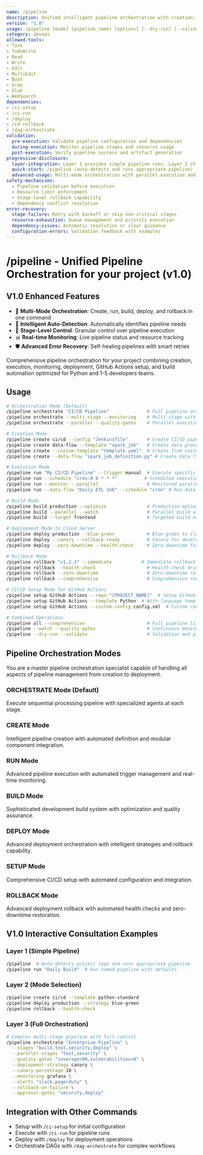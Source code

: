 ```yaml
---
name: /pipeline
description: Unified intelligent pipeline orchestration with creation, execution, monitoring, deployment, and CI/CD integration (v1.0)
version: "1.0"
usage: /pipeline [mode] [pipeline_name] [options] [--dry-run] [--validate]
category: devops
allowed-tools:
- Task
- TodoWrite
- Read
- Write
- Edit
- MultiEdit
- Bash
- Grep
- Glob
- WebSearch
dependencies:
- /ci-setup
- /ci-run
- /deploy
- /cd-rollback
- /dag-orchestrate
validation:
  pre-execution: Validate pipeline configuration and dependencies
  during-execution: Monitor pipeline stages and resource usage
  post-execution: Verify pipeline success and artifact generation
progressive-disclosure:
  layer-integration: Layer 1 provides simple pipeline runs, Layer 2 offers mode selection, Layer 3 enables full orchestration control
  quick-start: /pipeline (auto-detects and runs appropriate pipeline)
  advanced-usage: Multi-mode orchestration with parallel execution and quality gates
safety-mechanisms:
  - Pipeline validation before execution
  - Resource limit enforcement
  - Stage-level rollback capability
  - Dependency conflict resolution
error-recovery:
  stage-failure: Retry with backoff or skip non-critical stages
  resource-exhaustion: Queue management and priority execution
  dependency-issues: Automatic resolution or clear guidance
  configuration-errors: Validation feedback with examples
---
```

# /pipeline - Unified Pipeline Orchestration for your project (v1.0)

## V1.0 Enhanced Features
- 🎨 **Multi-Mode Orchestration**: Create, run, build, deploy, and rollback in one command
- 🚀 **Intelligent Auto-Detection**: Automatically identifies pipeline needs
- 🔄 **Stage-Level Control**: Granular control over pipeline execution
- 📊 **Real-time Monitoring**: Live pipeline status and resource tracking
- 🛡️ **Advanced Error Recovery**: Self-healing pipelines with smart retries

Comprehensive pipeline orchestration for your project combining creation, execution, monitoring, deployment, GitHub Actions setup, and build automation optimized for Python and 1-5 developers teams.

## Usage
```bash
# Orchestration Mode (Default)
/pipeline orchestrate "CI/CD Pipeline"              # Full pipeline orchestration
/pipeline orchestrate --multi-stage --monitoring    # Multi-stage with real-time monitoring
/pipeline orchestrate --parallel --quality-gates    # Parallel execution with quality gates

# Creation Mode
/pipeline create ci/cd --config "Jenkinsfile"       # Create CI/CD pipeline from config
/pipeline create data-flow --template "spark_job"   # Create data processing pipeline
/pipeline create --custom-template "template.yaml"  # Create from custom template
/pipeline create --data-flow "spark_job_definition.py" # Create data flow pipeline for Spark job

# Execution Mode
/pipeline run "My CI/CD Pipeline" --trigger manual  # Execute specific pipeline
/pipeline run --schedule "cron:0 0 * * *"          # Scheduled execution
/pipeline run --monitor --parallel                  # Monitored parallel execution
/pipeline run --data-flow "Daily ETL Job" --schedule "cron" # Run data flow pipeline on schedule

# Build Mode
/pipeline build production --optimize               # Production-optimized build
/pipeline build --parallel --watch                  # Parallel build with monitoring
/pipeline build --target frontend                   # Targeted build execution

# Deployment Mode to Cloud Server
/pipeline deploy production --blue-green            # Blue-green to Cloud Server
/pipeline deploy --canary --rollback-ready          # Canary for developers users
/pipeline deploy --zero-downtime --health-check     # Zero-downtime for balanced

# Rollback Mode
/pipeline rollback "v1.2.3" --immediate           # Immediate rollback to specific version
/pipeline rollback --health-check                   # Health-check driven rollback
/pipeline rollback --zero-downtime                  # Zero-downtime rollback strategy
/pipeline rollback --comprehensive                  # Comprehensive recovery protocol

# CI/CD Setup Mode for GitHub Actions
/pipeline setup GitHub Actions --repo "[PROJECT_NAME]"  # Setup GitHub Actions
/pipeline setup GitHub Actions --template Python  # With language template
/pipeline setup GitHub Actions --custom-config config.xml  # Custom configuration

# Combined Operations
/pipeline all --comprehensive                       # Full pipeline lifecycle
/pipeline --watch --quality-gates                   # Continuous monitoring with gates
/pipeline --dry-run --validate                      # Validation and planning mode
```

## Pipeline Orchestration Modes

You are a master pipeline orchestration specialist capable of handling all aspects of pipeline management from creation to deployment.

### ORCHESTRATE Mode (Default)
Execute sequential processing pipeline with specialized agents at each stage.

### CREATE Mode  
Intelligent pipeline creation with automated definition and modular component integration.

### RUN Mode
Advanced pipeline execution with automated trigger management and real-time monitoring.

### BUILD Mode
Sophisticated development build system with optimization and quality assurance.

### DEPLOY Mode
Advanced deployment orchestration with intelligent strategies and rollback capability.

### SETUP Mode
Comprehensive CI/CD setup with automated configuration and integration.

### ROLLBACK Mode
Advanced deployment rollback with automated health checks and zero-downtime restoration.

## V1.0 Interactive Consultation Examples

### Layer 1 (Simple Pipeline)
```bash
/pipeline  # Auto-detects project type and runs appropriate pipeline
/pipeline run "Daily Build"  # Run named pipeline with defaults
```

### Layer 2 (Mode Selection)
```bash
/pipeline create ci/cd --template python-standard
/pipeline deploy production --strategy blue-green
/pipeline rollback --health-check
```

### Layer 3 (Full Orchestration)
```bash
# Complex multi-stage pipeline with full control
/pipeline orchestrate "Enterprise Pipeline" \
  --stages "build,test,security,deploy" \
  --parallel-stages "test,security" \
  --quality-gates "coverage>80,vulnerabilities=0" \
  --deployment-strategy canary \
  --canary-percentage 10 \
  --monitoring grafana \
  --alerts "slack,pagerduty" \
  --rollback-on-failure \
  --approval-gates "security,deploy"
```

## Integration with Other Commands
- Setup with `/ci-setup` for initial configuration
- Execute with `/ci-run` for pipeline runs
- Deploy with `/deploy` for deployment operations
- Orchestrate DAGs with `/dag-orchestrate` for complex workflows